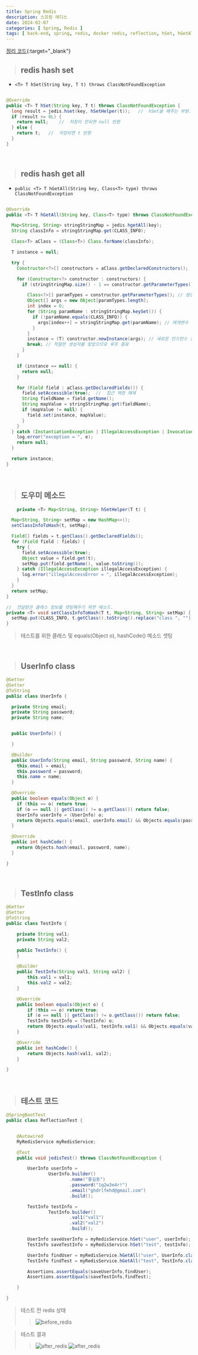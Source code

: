```yaml
---
title: Spring Redis
description: 스프링 레디스
date: 2024-02-07
categories: [ Spring, Redis ]
tags: [ back-end, spring, redis, docker redis, reflection, hSet, hGetAll ]
---
```


[정리 코드](https://github.com/AngryPig123/spring-redis/tree/java-redis-basic){:target="\_blank"}

> <h2> redis hash set </h2>

- ```<T> T hSet(String key, T t) throws ClassNotFoundException ```

```java

@Override
public <T> T hSet(String key, T t) throws ClassNotFoundException {
  long result = jedis.hset(key, hSetHelper(t));   //  hSet을 해주는 부분.
  if (result <= 0L) {
    return null;    //  저장이 안되면 null 반환
  } else {
    return t;   //  저장되면 t 반환
  }
}
```

<br>

> <h2> redis hash get all </h2>

- ``` public <T> T hGetAll(String key, Class<T> type) throws ClassNotFoundException ```

```java

@Override
public <T> T hGetAll(String key, Class<T> type) throws ClassNotFoundException {

  Map<String, String> stringStringMap = jedis.hgetAll(key);
  String classInfo = stringStringMap.get(CLASS_INFO);

  Class<T> aClass = (Class<T>) Class.forName(classInfo);

  T instance = null;

  try {
    Constructor<?>[] constructors = aClass.getDeclaredConstructors();

    for (Constructor<?> constructor : constructors) {
      if (stringStringMap.size() - 1 == constructor.getParameterTypes().length) {

        Class<?>[] paramTypes = constructor.getParameterTypes(); // 생성자의 매개변수 타입을 가져와야 함
        Object[] args = new Object[paramTypes.length];
        int index = 0;
        for (String paramName : stringStringMap.keySet()) {
          if (!paramName.equals(CLASS_INFO)) {
            args[index++] = stringStringMap.get(paramName); // 매개변수 값 설정
          }
        }
        instance = (T) constructor.newInstance(args); // 새로운 인스턴스 생성
        break; // 적절한 생성자를 찾았으므로 루프 종료
      }
    }

    if (instance == null) {
      return null;
    }

    for (Field field : aClass.getDeclaredFields()) {
      field.setAccessible(true);  //  접근 제한 해제
      String fieldName = field.getName();
      String mapValue = stringStringMap.get(fieldName);
      if (mapValue != null) {
        field.set(instance, mapValue);
      }
    }
  } catch (InstantiationException | IllegalAccessException | InvocationTargetException e) {
    log.error("exception = ", e);
    return null;
  }

  return instance;
}
```

<br>


> <h2> 도우미 메소드 </h2>

```java
    private <T> Map<String, String> hSetHelper(T t) {

  Map<String, String> setMap = new HashMap<>();
  setClassInfoToHash(t, setMap);

  Field[] fields = t.getClass().getDeclaredFields();
  for (Field field : fields) {
    try {
      field.setAccessible(true);
      Object value = field.get(t);
      setMap.put(field.getName(), value.toString());
    } catch (IllegalAccessException illegalAccessException) {
      log.error("illegalAccessError = ", illegalAccessException);
    }
  }
  return setMap;
}

//  전달받은 클래스 정보를 셋팅해주기 위한 메소드.
private <T> void setClassInfoToHash(T t, Map<String, String> setMap) {
  setMap.put(CLASS_INFO, t.getClass().toString().replace("class ", ""));
}
```

> 테스트를 위한 클래스 및 equals(Object o), hashCode() 메소드 셋팅

<br>

> <h2> UserInfo class </h2>

```java
@Getter
@Setter
@ToString
public class UserInfo {

  private String email;
  private String password;
  private String name;


  public UserInfo() {

  }

  @Builder
  public UserInfo(String email, String password, String name) {
    this.email = email;
    this.password = password;
    this.name = name;
  }

  @Override
  public boolean equals(Object o) {
    if (this == o) return true;
    if (o == null || getClass() != o.getClass()) return false;
    UserInfo userInfo = (UserInfo) o;
    return Objects.equals(email, userInfo.email) && Objects.equals(password, userInfo.password) && Objects.equals(name, userInfo.name);
  }

  @Override
  public int hashCode() {
    return Objects.hash(email, password, name);
  }

}
```

<br>

> <h2> TestInfo class </h2>

```java
@Getter
@Setter
@ToString
public class TestInfo {

    private String val1;
    private String val2;

    public TestInfo() {
    }

    @Builder
    public TestInfo(String val1, String val2) {
        this.val1 = val1;
        this.val2 = val2;
    }

    @Override
    public boolean equals(Object o) {
        if (this == o) return true;
        if (o == null || getClass() != o.getClass()) return false;
        TestInfo testInfo = (TestInfo) o;
        return Objects.equals(val1, testInfo.val1) && Objects.equals(val2, testInfo.val2);
    }

    @Override
    public int hashCode() {
        return Objects.hash(val1, val2);
    }

}
```

<br>

> <h2> 테스트 코드 </h2>

```java
@SpringBootTest
public class ReflectionTest {


    @Autowired
    MyRedisService myRedisService;

    @Test
    public void jedisTest() throws ClassNotFoundException {

        UserInfo userInfo =
                UserInfo.builder()
                        .name("홍길동")
                        .password("1q2w3e4r!")
                        .email("ghdrlfehd@gmail.com")
                        .build();

        TestInfo testInfo =
                TestInfo.builder()
                        .val1("val1")
                        .val2("val2")
                        .build();

        UserInfo saveUserInfo = myRedisService.hSet("user", userInfo);
        TestInfo saveTestInfo = myRedisService.hSet("test", testInfo);

        UserInfo findUser = myRedisService.hGetAll("user", UserInfo.class);
        TestInfo findTest = myRedisService.hGetAll("test", TestInfo.class);

        Assertions.assertEquals(saveUserInfo,findUser);
        Assertions.assertEquals(saveTestInfo,findTest);

    }

}
```

> 테스트 전 redis 상태
>>![before_redis](https://github.com/AngryPig123/angrypig123.github.io/assets/86225268/23f57138-c5a3-46e1-871a-d8d42ecf2f1f)

> 테스트 결과
>> ![after_redis](https://github.com/AngryPig123/angrypig123.github.io/assets/86225268/691aaba4-a234-44b2-a22a-9d875fbbb384)
>> ![after_redis](https://github.com/AngryPig123/angrypig123.github.io/assets/86225268/21cae7cf-fe28-473a-a758-e19c99729568)
